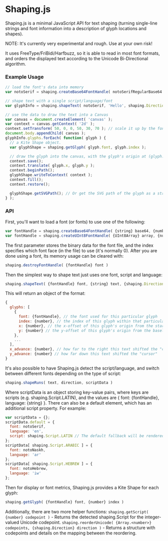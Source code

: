 Shaping.js
==========

Shaping.js is a minimal JavaScript API for text shaping (turning single-line strings and font information into a description of glyph locations and shapes).

NOTE: It's currently very experimental and rough. Use at your own risk!

It uses FreeType/FriBidi/Harfbuzz, so it is able to read in most font formats, and orders the displayed text according to the Unicode Bi-Directional algorithm.

### Example Usage

```js
// load the font's data into memory
var notoSerif = shaping.createBase64FontHandle( notoSerifRegularBase64 );

// shape text with a single script/language/font
var glyphInfo = shaping.shapeText( notoSerif, 'Hello', shaping.Direction.LTR, shaping.Script.LATIN, 'en' );

// use the data to draw the text into a Canvas
var canvas = document.createElement( 'canvas' );
var context = canvas.getContext( '2d' );
context.setTransform( 50, 0, 0, 50, 30, 70 ); // scale it up by the font size (50px)
document.body.appendChild( canvas );
glyphInfo.glyphs.forEach( function( glyph ) {
  // a Kite Shape object.
  var glyphShape = shaping.getGlyph( glyph.font, glyph.index );

  // draw the glyph into the canvas, with the glyph's origin at (glyph.x, glyph.y)
  context.save();
  context.translate( glyph.x, glyph.y );
  context.beginPath();
  glyphShape.writeToContext( context );
  context.fill();
  context.restore();

  glyphShape.getSVGPath(); // Or get the SVG path of the glyph as a string, which can be used with SVG
} );
```

### API

First, you'll want to load a font (or fonts) to use one of the following:
```js
var fontHandle = shaping.createBase64FontHandle( {string} base64, {number} index )
var fontHandle = shaping.createUInt8FontHandle( {UInt8Array} array, {number} index )
```
The first parameter stores the binary data for the font file, and the index specifies which font face (in the file) to use (it's normally 0).
After you are done using a font, its memory usage can be cleared with:
```js
shaping.destroyFontHandle( {fontHandle} font )
```

Then the simplest way to shape text just uses one font, script and language:
```js
shaping.shapeText( {fontHandle} font, {string} text, {shaping.Direction} direction, {shaping.Script} script, {string} language )
```

This will return an object of the format:
```js
{
  glyphs: [
    {
      font: {fontHandle}, // the font used for this particular glyph
      index: {number}, // the index of this glyph within that particular font
      x: {number}, // the x-offset of this glyph's origin from the start of the text
      y: {number} // the y-offset of this glyph's origin from the baseline
    },
    ...
  ],
  x_advance: {number}, // how far to the right this text shifted the "cursor"
  y_advance: {number} // how far down this text shifted the "cursor"
}
```

It's also possible to have Shaping.js detect the script/language, and switch between different fonts depending on the type of script:
```js
shaping.shapeRuns( text, direction, scriptData )
```
Where scriptData is an object storing key-value pairs, where keys are scripts (e.g. shaping.Script.LATIN), and the values
are { font: {fontHandle}, language: {string} }. There can also be a default element, which has an additional script
property. For example:
```js
var scriptData = {};
scriptData.default = {
  font: notoSerif,
  language: 'en',
  script: shaping.Script.LATIN // The default fallback will be rendered with this script
};
scriptData[ shaping.Script.ARABIC ] = {
  font: notoNaskh,
  language: 'ar'
};
scriptData[ shaping.Script.HEBREW ] = {
  font: notoHebrew,
  language: 'iw'
};
```

Then for display or font metrics, Shaping.js provides a Kite Shape for each glyph:
```js
shaping.getGlyph( {fontHandle} font, {number} index )
```

Additionally, there are two more helper functions:
```shaping.getScript( {number} codepoint )``` - Returns the detected shaping.Script for the integer-valued Unicode codepoint.
```shaping.reorderUnicode( {Array.<number>} codepoints, {shaping.Direction} direction )``` - Returns a structure with codepoints and details on the mapping between the reordering.

